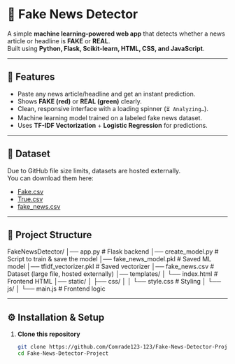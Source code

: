 # 📰 Fake News Detector  

A simple **machine learning-powered web app** that detects whether a news article or headline is **FAKE** or **REAL**.  
Built using **Python, Flask, Scikit-learn, HTML, CSS, and JavaScript**.  

---

## 🚀 Features
- Paste any news article/headline and get an instant prediction.  
- Shows **FAKE (red)** or **REAL (green)** clearly.  
- Clean, responsive interface with a loading spinner (`⏳ Analyzing…`).  
- Machine learning model trained on a labeled fake news dataset.  
- Uses **TF-IDF Vectorization** + **Logistic Regression** for predictions.  

---

## 📂 Dataset
Due to GitHub file size limits, datasets are hosted externally.  
You can download them here:  

- [Fake.csv](https://drive.google.com/file/d/1eNVikjB5k5ceUVei8UI6PPhN_XyykfpL/view?usp=drive_link)  
- [True.csv](https://drive.google.com/file/d/1DDlkGAf7OUTvu9-2ukT2QQi0E09Tclm1/view?usp=drive_link)  
- [fake_news.csv](https://drive.google.com/file/d/1KAy7S0UyeCJSJ4LbnjRsak1ihyvJcY5F/view?usp=drive_link)  

---

## 📂 Project Structure
FakeNewsDetector/
│── app.py # Flask backend
│── create_model.py # Script to train & save the model
│── fake_news_model.pkl # Saved ML model
│── tfidf_vectorizer.pkl # Saved vectorizer
│── fake_news.csv # Dataset (large file, hosted externally)
│── templates/
│ └── index.html # Frontend HTML
│── static/
│ ├── css/
│ │ └── style.css # Styling
│ └── js/
│ └── main.js # Frontend logic



---

## ⚙️ Installation & Setup

1. **Clone this repository**
   ```bash
   git clone https://github.com/Comrade123-123/Fake-News-Detector-Project.git
   cd Fake-News-Detector-Project
